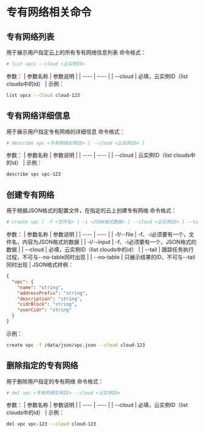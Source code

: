 # 专有网络相关命令
## 专有网络列表
用于展示用户指定云上的所有专有网络信息列表
命令格式：
```bash
# list vpcs --cloud <云实例ID>
```
参数：
| 参数名称 | 参数说明 |
| ---- | ---- |
| --cloud | 必填，云实例ID（list clouds中的id） |
示例：
```bash
list vpcs --cloud cloud-123
```
## 专有网络详细信息
用于展示用户指定专有网络的详细信息
命令格式：
```bash
# describe vpc <专有网络实例ID> [ --cloud <云实例ID> ]
```
参数：
| 参数名称 | 参数说明 |
| ---- | ---- |
| --cloud | 云实例ID（list clouds中的id） |
示例：
```bash
describe vpc vpc-123
```
## 创建专有网络
用于根据JSON格式的配置文件，在指定的云上创建专有网络
命令格式：
```bash
# create vpc [ -f <文件名> | -i <JSON格式数据> ] --cloud <云实例ID> [ --tail ] [ --no-table ]
```
参数：
| 参数名称 | 参数说明 |
| ---- | ---- |
| -f/--file | -f、-i必须要有一个，文件名，内容为JSON格式的数据 |
| -i/--input | -f、-i必须要有一个，JSON格式的数据 |
| --cloud | 必填，云实例ID（list clouds中的id） |
| --tail | 跟踪任务执行过程，不可与--no-table同时出现 |
| --no-table | 只展示结果的ID，不可与--tail同时出现 |
JSON格式样例：
```json
{
  "vpc": {
    "name": "string",
    "addressPrefix": "string",
    "description": "string",
    "cidrBlock": "string",
    "userCidr": "string"
  }
}
```
示例：
```bash
create vpc -f /data/json/vpc.json --cloud cloud-123
```
## 删除指定的专有网络
用于删除用户指定的专有网络
命令格式：
```bash
# del vpc <专有网络实例ID> --cloud <云实例ID>
```
参数：
| 参数名称 | 参数说明 |
| ---- | ---- |
| --cloud | 必填，云实例ID（list clouds中的id） |
示例：
```bash
del vpc vpc-123 --cloud cloud-123
```
